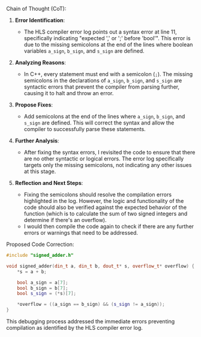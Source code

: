 Chain of Thought (CoT):

1. **Error Identification**:
   - The HLS compiler error log points out a syntax error at line 11, specifically indicating "expected ',' or ';' before 'bool'". This error is due to the missing semicolons at the end of the lines where boolean variables `a_sign`, `b_sign`, and `s_sign` are defined.

2. **Analyzing Reasons**:
   - In C++, every statement must end with a semicolon (`;`). The missing semicolons in the declarations of `a_sign`, `b_sign`, and `s_sign` are syntactic errors that prevent the compiler from parsing further, causing it to halt and throw an error.

3. **Propose Fixes**:
   - Add semicolons at the end of the lines where `a_sign`, `b_sign`, and `s_sign` are defined. This will correct the syntax and allow the compiler to successfully parse these statements.

4. **Further Analysis**:
   - After fixing the syntax errors, I revisited the code to ensure that there are no other syntactic or logical errors. The error log specifically targets only the missing semicolons, not indicating any other issues at this stage.

5. **Reflection and Next Steps**:
   - Fixing the semicolons should resolve the compilation errors highlighted in the log. However, the logic and functionality of the code should also be verified against the expected behavior of the function (which is to calculate the sum of two signed integers and determine if there's an overflow). 
   - I would then compile the code again to check if there are any further errors or warnings that need to be addressed.

Proposed Code Correction:
```cpp
#include "signed_adder.h"

void signed_adder(din_t a, din_t b, dout_t* s, overflow_t* overflow) {
    *s = a + b;

    bool a_sign = a[7];
    bool b_sign = b[7];
    bool s_sign = (*s)[7];

    *overflow = ((a_sign == b_sign) && (s_sign != a_sign));
}
```

This debugging process addressed the immediate errors preventing compilation as identified by the HLS compiler error log.
